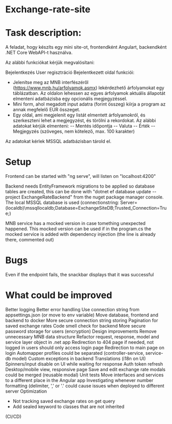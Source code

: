 
# Exchange-rate-site

# Task description:

A feladat, hogy készíts egy mini site-ot, frontendként Angulart, backendként .NET Core WebAPI-t használva.

Az alábbi funkciókat kérjük megvalósítani:

Bejelentkezés
User regisztráció
Bejelentkezett oldal funkciói:
- Jelenítse meg az MNB interfészéről (https://www.mnb.hu/arfolyamok.asmx) lekérdezhető árfolyamokat egy táblázatban. Az oldalon lehessen az egyes árfolyamok aktuális állapotát elmenteni adatbázisba egy opcionális megjegyzéssel.
- Mini form, ahol megadott input adatra (forint összeg) kiírja a program az annak megfelelő EUR összeget.
- Egy oldal, ami megjelenít egy listát elmentett árfolyamokról, és szerkeszteni lehet a megjegyzést, és törölni a rekordokat. Az alábbi adatokat kérjük elmenteni:
-- Mentés időpontja
-- Valuta
-- Érték
-- Megjegyzés (szöveges, nem kötelező, max. 100 karakter)

Az adatokat kérlek MSSQL adatbázisban tárold el.

# Setup

Frontend can be started with "ng serve", will listen on "localhost:4200"

Backend needs EntityFramework migrations to be applied so database tables are created, this can be done with "dotnet ef database update --project ExchangeRateBackend" from the nuget package manager console.
The local MSSQL database is used (connectionstring: Server=(localdb)\\mssqllocaldb;Database=ExchangeSiteDB;Trusted_Connection=True;)

MNB service has a mocked version in case tomething unexpected happened. This mocked version can be used if in the program.cs the mocked service is added with dependency injection (the line is already there, commented out)

# Bugs

Even if the endpoint fails, the snackbar displays that it was successful

# What could be improved

Better logging
Better error handling
Use connection string from appsettings.json (or move to env variable)
Move database, frontend and backend to docker
More secure connection string storing
Pagination for saved exchange rates
Code smell check for backend
More secure password storage for users (encryption)
Design improvements
Remove unnecessary MNB data structure
Refactor request, response, model and service layer object in .net app
Redirection to 404 page if needed, not logged in users should only access login page
Redirection to main page on login
Automapper profiles could be separated (controller-service, service-db model)
Custom exceptions in backend
Translations (i18n on UI)
Spinners/input disable on UI while waiting for response
Auth token refresh
Desktop/mobile view, responsive page
Save and edit exchange rate modals could be merged (reusable modal)
Unit tests
Move interfaces and services to a different place in the Angular app
Investigating whenever number formatting (delimiter, ',' or '.' could cause issues when deployed to different server
Optimization
- Not tracking saved exchange rates on get query
- Add sealed keyword to classes that are not inherited

(CI/CD)